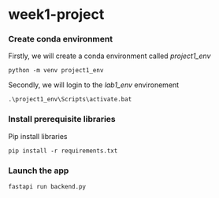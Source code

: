 # week1-project

### Create conda environment
Firstly, we will create a conda environment called *project1_env*
```
python -m venv project1_env
```
Secondly, we will login to the *lab1_env* environement
```
.\project1_env\Scripts\activate.bat
```
### Install prerequisite libraries
Pip install libraries
```
pip install -r requirements.txt
```

###  Launch the app
```
fastapi run backend.py
```
